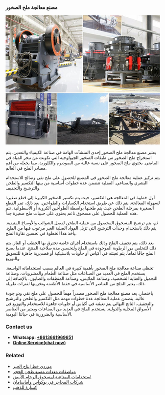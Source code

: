 <h3>مصنع معالجة ملح الصخور</h3><img src='1701853897.jpg' alt=''><p>يعتبر مصنع معالجة ملح الصخور إحدى المنشآت الهامة في صناعة الكيمياء والتعدين. يتم استخراج ملح الصخور من طبقات الصخور الجيولوجية التي تكونت من تبخر المياه في الماضي. يحتوي ملح الصخور على نسبة عالية من الصوديوم والكلوريد، مما يجعله من أهم مصادر الملح في العالم.</p><p>يتم تركيز عملية معالجة ملح الصخور في المصنع للحصول على ملح نقي وصالح للاستخدام البشري والصناعي. العملية تتضمن عدة خطوات أساسية من بينها التكسير والطحن والترشيح والتجفيف.</p><p>أول خطوة في المعالجة هي التكسير، حيث يتم تكسير الصخور الكبيرة إلى قطع صغيرة لسهولة المعالجة. يتم ذلك عن طريق استخدام الكسارات والطواحين. بعد ذلك، تمر القطع الصغيرة بمرحلة الطحن حيث يتم طحنها بواسطة الطواحين الكروية أو الأسطوانية. تتم هذه العملية للحصول على مسحوق ناعم يحتوي على حبيبات ملح صغيرة جداً.</p><p>ثم، يتم ترشيح المسحوق المحصول من عملية الطحن لفصل الشوائب والأوساخ المتبقية. يتم ذلك باستخدام وحدات الترشيح التي تزيل المواد الصلبة الغير مرغوب فيها من الملح. يأخذ هذا الخطوة في تحسين نقاوة الملح.</p><p>بعد ذلك، يتم تجفيف الملح وذلك باستخدام أفران خاصة تحترق بها الحطب أو الغاز. يتم ذلك للتخلص من الرطوبة الموجودة في الملح ولتحسين مدة صلاحية المنتج. عندما يصبح الملح جافًا تماماً، يتم تعبئته في أكياس أو حاويات بلاستيكية أو قصديرية جاهزة للتسويق والتوزيع.</p><p>تحظى صناعة معالجة ملح الصخور بأهمية كبيرة في العالم بسبب استخداماته الواسعة. يستخدم الملح في العديد من الصناعات مثل صناعة الطعام والمشروبات، وصناعة التجميل والعناية الشخصية، وصناعة الملابس، وصناعة المنظفات والصابون. بالإضافة إلى ذلك، يعتبر الملح من العناصر الأساسية في حفظ الأطعمة وتخزينها لفترات طويلة.</p><p>باختصار، يعد مصنع معالجة ملح الصخور مصدراً مهماً للحصول على ملح نقي وذو جودة عالية. يتضمن عملية المعالجة عدة خطوات مهمة مثل التكسير والطحن والترشيح والتجفيف. الناتج النهائي يتم تعبئته في أكياس أو حاويات جاهزة للاستخدام والتوزيع في الأسواق المحلية والدولية. يستخدم الملح في العديد من الصناعات ويعتبر من العناصر الأساسية والضرورية في حياتنا اليومية.</p><h3>Contact us</h3><ul><li><strong>Whatsapp:&nbsp;<a href="https://wa.me/8613661969651">+8613661969651</a></strong></li><li><a href="https://swt.shibang-china.com/?git&amp;zhl&amp;مصنع معالجة ملح الصخور"><strong>Online Service(chat now)</strong></a></li></ul><h3>Related</h3><ul><li><a href='موردي خط إنتاج الحبر.md'>موردي خط إنتاج الحبر</a></li><li><a href='مواصفات معدات مصنع طحن الحجر.md'>مواصفات معدات مصنع طحن الحجر</a></li><li><a href='استخدامات الصناعية لمسحوق الرخام الأبيض.md'>استخدامات الصناعية لمسحوق الرخام الأبيض</a></li><li><a href='شركات المحاجر في بوكواس وأماسامان.md'>شركات المحاجر في بوكواس وأماسامان</a></li><li><a href='كسارة للذهب.md'>كسارة للذهب</a></li></ul>